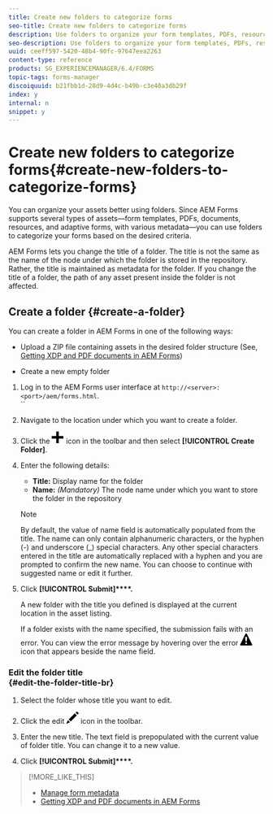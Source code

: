 ```yaml
---
title: Create new folders to categorize forms
seo-title: Create new folders to categorize forms
description: Use folders to organize your form templates, PDFs, resources, and adaptive forms.
seo-description: Use folders to organize your form templates, PDFs, resources, and adaptive forms.
uuid: ceeff597-5420-48b4-90fc-97647eea2263
content-type: reference
products: SG_EXPERIENCEMANAGER/6.4/FORMS
topic-tags: forms-manager
discoiquuid: b21fbb1d-28d9-4d4c-b49b-c3e40a3db29f
index: y
internal: n
snippet: y
---
```


# Create new folders to categorize forms{#create-new-folders-to-categorize-forms}

<!--
Comment Type: remark
Last Modified By: (svashish)
Last Modified Date: 2017-11-30T06:07:06.869-0500
<p><strong>General writing guidelines</strong></p>
<ul>
<li>Do not use the gerund form while writing article headings. For example, <em>"Create forms"</em> and not "Creating forms".</li>
<li>Section headings (H2 headings) in the gerund form are generally OK.<br /> </li>
<li>Use the second person to document features. Do not use the first person.</li>
<li>Do not include inline links. They distract readers from the task at hand. Include the "Recommended reads" towards the end of the article as a <strong>See also</strong> section.<br /> </li>
<li>Ensure that all dialog boxes have captions. This is required for accessibility purposes.</li>
<li>"Click the icon" instead of "Click on the icon"...</li>
</ul>
-->

You can organize your assets better using folders. Since AEM Forms supports several types of assets—form templates, PDFs, documents, resources, and adaptive forms, with various metadata—you can use folders to categorize your forms based on the desired criteria.

AEM Forms lets you change the title of a folder. The title is not the same as the name of the node under which the folder is stored in the repository. Rather, the title is maintained as metadata for the folder. If you change the title of a folder, the path of any asset present inside the folder is not affected.

## Create a folder {#create-a-folder}

<!--
Comment Type: remark
Last Modified By: (svashish)
Last Modified Date: 2017-11-30T06:07:06.916-0500
<p>Please add the article explaining how to upload the ZIP file to the See Also section below.<br /> </p>
-->

You can create a folder in AEM Forms in one of the following ways:

* Upload a ZIP file containing assets in the desired folder structure (See, [Getting XDP and PDF documents in AEM Forms](../../forms/using/get-xdp-pdf-documents-aem.md))  

* Create a new empty folder

1. Log in to the AEM Forms user interface at `http://<server>:<port>/aem/forms.html`.  
   ``
1. Navigate to the location under which you want to create a folder.  

1. Click the ![](assets/aem6forms_add.png) icon in the toolbar and then select **[!UICONTROL Create Folder]**.  

1. Enter the following details:

    * **Title:** Display name for the folder 
    * **Name:** *(Mandatory)* The node name under which you want to store the folder in the repository

   >[!NOTE]
   >
   >By default, the value of name field is automatically populated from the title. The name can only contain alphanumeric characters, or the hyphen (-) and underscore (_) special characters. Any other special characters entered in the title are automatically replaced with a hyphen and you are prompted to confirm the new name. You can choose to continue with suggested name or edit it further.

1. Click **[!UICONTROL Submit]****.**

   A new folder with the title you defined is displayed at the current location in the asset listing.

   If a folder exists with the name specified, the submission fails with an error. You can view the error message by hovering over the error ![](assets/aem6forms_error_alert.png) icon that appears beside the name field.

### Edit the folder title <br> {#edit-the-folder-title-br}

1. Select the folder whose title you want to edit.
1. Click the edit ![](assets/aem6forms_edit.png) icon in the toolbar.  

1. Enter the new title. The text field is prepopulated with the current value of folder title. You can change it to a new value.  

1. Click **[!UICONTROL Submit]****.**

>[!MORE_LIKE_THIS]
>
>* [Manage form metadata](../../forms/using/manage-form-metadata.md)
>* [Getting XDP and PDF documents in AEM Forms](../../forms/using/get-xdp-pdf-documents-aem.md)

